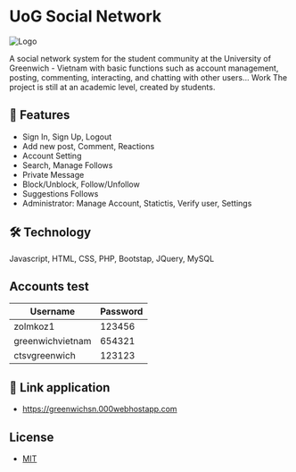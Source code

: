 
# UoG Social Network
![Logo](https://greenwichsn.000webhostapp.com/assets/images/university-of-greenwich-high-resolution-logo-color-on-transparent-background.png)

A social network system for the student community at the University of Greenwich - Vietnam with basic functions such as account management, posting, commenting, interacting, and chatting with other users... Work The project is still at an academic level, created by students.



## 🚀 Features

- Sign In, Sign Up, Logout
- Add new post, Comment, Reactions
- Account Setting
- Search, Manage Follows
- Private Message
- Block/Unblock, Follow/Unfollow
- Suggestions Follows
- Administrator: Manage Account, Statictis, Verify user, Settings



## 🛠 Technology
Javascript, HTML, CSS, PHP, Bootstap, JQuery, MySQL

## Accounts test

| Username         |   Password   |
| -----------------|--------------|
| zolmkoz1         |     123456   |
| greenwichvietnam |     654321   |
| ctsvgreenwich    |     123123   |




## 🔗 Link application
- https://greenwichsn.000webhostapp.com

## License

- [MIT](https://raw.githubusercontent.com/zolmkoz/Greenwich/main/LICENSE)

